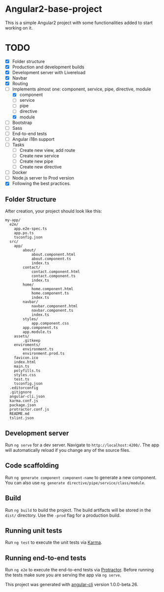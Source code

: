 # Angular2-base-project

This is a simple Angular2 project with some functionalities added to start working on it. 

# TODO
- [x] Folder structure
- [x] Production and development builds
- [x] Development server with Livereload
- [x] Navbar
- [x] Routing
- [ ] Implements almost one: component, service, pipe, directive, module
	- [x] component
	- [ ] service
	- [ ] pipe
	- [ ] directive
	- [x] module
- [ ] Bootstrap
- [ ] Sass
- [ ] End-to-end tests
- [ ] Angular i18n support
- [ ] Tasks
	- [ ] Create new view, add route
	- [ ] Create new service
	- [ ] Create new pipe
	- [ ] Create new directive
- [ ] Docker
- [ ] Node.js server to Prod version
- [x] Following the best practices.

## Folder Structure

After creation, your project should look like this:

```
my-app/
  e2e/
  	app.e2e-spec.ts
	app.po.ts
	tsconfig.json
  src/
  	app/
		about/
			about.component.html
			about.component.ts
			index.ts
		contact/
			contact.component.html
			contact.component.ts
			index.ts
		home/
			home.component.html
			home.component.ts
			index.ts
		navbar/
			navbar.component.html
			navbar.component.ts
			index.ts
		styles/
			app.component.css
		app.component.ts
		app.module.ts
	assets/
		.gitkeep
	enviroments/
		environment.ts
		environment.prod.ts
	favicon.ico
    index.html
	main.ts
	polyfills.ts
	styles.css
	test.ts
	tsconfig.json
  .editorconfig
  .gitignore
  angular-cli.json
  karma.conf.js
  package.json
  protractor.conf.js
  README.md
  tslint.json
```

## Development server
Run `ng serve` for a dev server. Navigate to `http://localhost:4200/`. The app will automatically reload if you change any of the source files.

## Code scaffolding

Run `ng generate component component-name` to generate a new component. You can also use `ng generate directive/pipe/service/class/module`.

## Build

Run `ng build` to build the project. The build artifacts will be stored in the `dist/` directory. Use the `-prod` flag for a production build.

## Running unit tests

Run `ng test` to execute the unit tests via [Karma](https://karma-runner.github.io).

## Running end-to-end tests

Run `ng e2e` to execute the end-to-end tests via [Protractor](http://www.protractortest.org/).
Before running the tests make sure you are serving the app via `ng serve`.

This project was generated with [angular-cli](https://github.com/angular/angular-cli) version 1.0.0-beta.26.